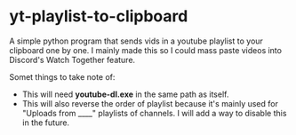 # yt-playlist-to-clipboard
A simple python program that sends vids in a youtube playlist to your clipboard one by one. I mainly made this so I could mass paste videos into Discord's Watch Together feature. 

Somet things to take note of:
- This will need **youtube-dl.exe** in the same path as itself.
- This will also reverse the order of playlist because it's mainly used for "Uploads from ____" playlists of channels. I will add a way to disable this in the future.
